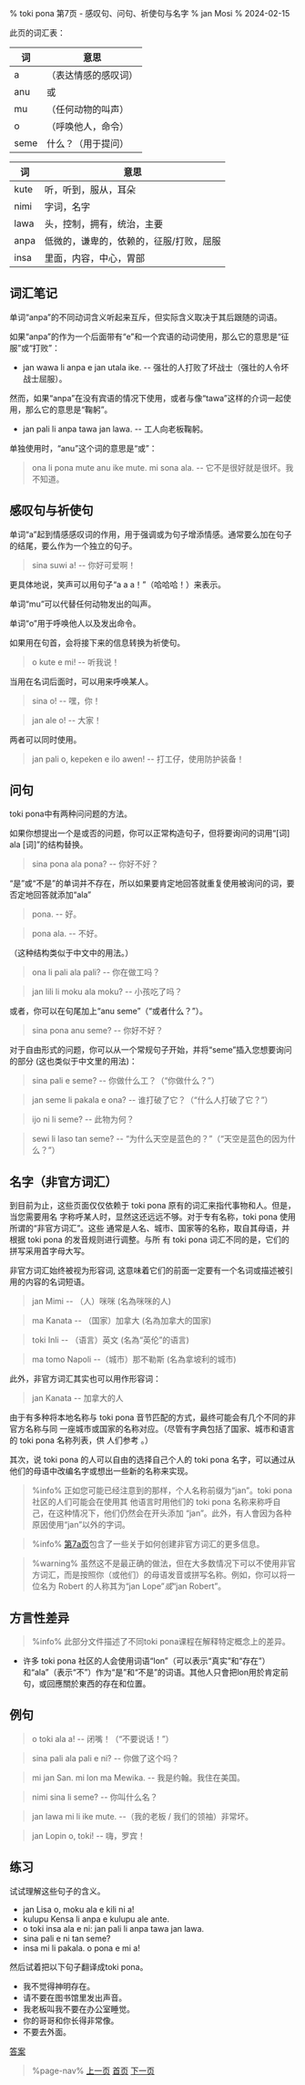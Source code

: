 % toki pona 第7页 - 感叹句、问句、祈使句与名字
% jan Mosi
% 2024-02-15

此页的词汇表：

| 词   | 意思                 |
| ---- | -------------------- |
| a    | （表达情感的感叹词） |
| anu  | 或                   |
| mu   | （任何动物的叫声）   |
| o    | （呼唤他人，命令）   |
| seme | 什么？（用于提问）   |

| 词   | 意思                                    |
| ---- | --------------------------------------- |
| kute | 听，听到，服从，耳朵                    |
| nimi | 字词，名字                              |
| lawa | 头，控制，拥有，统治，主要              |
| anpa | 低微的，谦卑的，依赖的，征服/打败，屈服 |
| insa | 里面，内容，中心，胃部                  |

## 词汇笔记

单词“anpa”的不同动词含义听起来互斥，但实际含义取决于其后跟随的词语。

如果“anpa”的作为一个后面带有“e”和一个宾语的动词使用，那么它的意思是“征服”或“打败”：

* jan wawa li anpa e jan utala ike. -- 强壮的人打败了坏战士（强壮的人令坏战士屈服）。

然而，如果“anpa”在没有宾语的情况下使用，或者与像“tawa”这样的介词一起使用，那么它的意思是“鞠躬”。

* jan pali li anpa tawa jan lawa. -- 工人向老板鞠躬。

单独使用时，“anu”这个词的意思是“或”：

> ona li pona mute anu ike mute. mi sona ala. -- 它不是很好就是很坏。我不知道。

## 感叹句与祈使句

单词“a”起到情感感叹词的作用，用于强调或为句子增添情感。通常要么加在句子的结尾，要么作为一个独立的句子。

> sina suwi a! -- 你好可爱啊！

更具体地说，笑声可以用句子“a a a！”（哈哈哈！）来表示。

单词“mu”可以代替任何动物发出的叫声。

单词“o”用于呼唤他人以及发出命令。

如果用在句首，会将接下来的信息转换为祈使句。

> o kute e mi! -- 听我说！

当用在名词后面时，可以用来呼唤某人。

> sina o! -- 嘿，你！

> jan ale o! -- 大家！

两者可以同时使用。

> jan pali o, kepeken e ilo awen! -- 打工仔，使用防护装备！

## 问句

toki pona中有两种问问题的方法。

如果你想提出一个是或否的问题，你可以正常构造句子，但将要询问的词用“[词] ala [词]”的结构替换。

> sina pona ala pona? -- 你好不好？

“是”或“不是”的单词并不存在，所以如果要肯定地回答就重复使用被询问的词，要否定地回答就添加“ala”

> pona. -- 好。

> pona ala. -- 不好。

（这种结构类似于中文中的用法。）

> ona li pali ala pali? -- 你在做工吗？

> jan lili li moku ala moku? -- 小孩吃了吗？

或者，你可以在句尾加上“anu seme”（“或者什么？”）。

> sina pona anu seme? -- 你好不好？

对于自由形式的问题，你可以从一个常规句子开始，并将“seme”插入您想要询问的部分 (这也类似于中文里的用法)：

> sina pali e seme? -- 你做什么工？（“你做什么？”）

> jan seme li pakala e ona? -- 谁打破了它？（“什么人打破了它？”）

> ijo ni li seme? -- 此物为何？

> sewi li laso tan seme? -- “为什么天空是蓝色的？”（“天空是蓝色的因为什么？”）

## 名字（非官方词汇）

到目前为止，这些页面仅仅依赖于 toki pona 原有的词汇来指代事物和人。但是，当您需要用名
字称呼某人时，显然这还远远不够。对于专有名称，toki pona 使用所谓的“非官方词汇”。这些
通常是人名、城市、国家等的名称，取自其母语，并根据 toki pona 的发音规则进行调整。与所
有 toki pona 词汇不同的是，它们的拼写采用首字母大写。

非官方词汇始终被视为形容词, 这意味着它们的前面一定要有一个名词或描述被引用的内容的名词短语。

> jan Mimi -- （人）咪咪 (名為咪咪的人)

> ma Kanata -- （国家）加拿大 (名為加拿大的国家)

> toki Inli -- （语言）英文 (名為“英伦”的语言)

> ma tomo Napoli --（城市）那不勒斯 (名為拿坡利的城市)

此外，非官方词汇其实也可以用作形容词：

> jan Kanata -- 加拿大的人

由于有多种将本地名称与 toki pona 音节匹配的方式，最终可能会有几个不同的非官方名称与同
一座城市或国家的名称对应。（尽管有字典包括了国家、城市和语言的 toki pona 名称列表，供
人们参考 。）

其次，说 toki pona 的人可以自由的选择自己个人的 toki pona 名字，可以通过从他们的母语中改编名字或想出一些新的名称来实现。

> %info%
> 正如您可能已经注意到的那样，个人名称前缀为“jan”。toki pona 社区的人们可能会在使用其
> 他语言时用他们的 toki pona 名称来称呼自己，在这种情况下，他们仍然会在开头添加
> “jan”。此外，有人會因为各种原因使用“jan”以外的字词。

> %info%
> [第7a页](zh/7a)包含了一些关于如何创建非官方词汇的更多信息。

> %warning%
> 虽然这不是最正确的做法，但在大多数情况下可以不使用非官方词汇，而是按照你（或他们）的母语发音或拼写名称。例如，你可以将一位名为 Robert 的人称其为“jan Lope”_或_“jan Robert”。

## 方言性差异

> %info%
> 此部分文件描述了不同toki pona课程在解释特定概念上的差异。

* 许多 toki pona 社区的人会使用词语“lon”（可以表示“真实”和“存在”）和“ala”（表示“不”）作为“是”和“不是”的词语。其他人只會把lon用於肯定前句，或回應關於東西的存在和位置。

## 例句

> o toki ala a! -- 闭嘴！（“不要说话！”）

> sina pali ala pali e ni? -- 你做了这个吗？

> mi jan San. mi lon ma Mewika. -- 我是约翰。我住在美国。

> nimi sina li seme? -- 你叫什么名？

> jan lawa mi li ike mute. --（我的老板 / 我们的领袖）非常坏。

> jan Lopin o, toki! -- 嗨，罗宾！

## 练习

试试理解这些句子的含义。

* jan Lisa o, moku ala e kili ni a!
* kulupu Kensa li anpa e kulupu ale ante.
* o toki insa ala e ni: jan pali li anpa tawa jan lawa.
* sina pali e ni tan seme? 
* insa mi li pakala. o pona e mi a!

然后试着把以下句子翻译成toki pona。

* 我不觉得神明存在。
* 请不要在图书馆里发出声音。
* 我老板叫我不要在办公室睡觉。
* 你的哥哥和你长得非常像。
* 不要去外面。

[答案](zh/answers#p7)

> %page-nav%
> [上一页](zh/6)
> [首页](zh)
> [下一页](zh/8)
